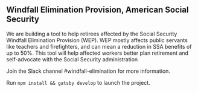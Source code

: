 ## Windfall Elimination Provision, American Social Security

We are building a tool to help retirees affected by the Social Security Windfall Elimination Provision (WEP). WEP mostly affects public servants like teachers and firefighters, and can mean a reduction in SSA benefits of up to 50%. This tool will help affected workers better plan retirement and self-advocate with the Social Security administration


Join the Slack channel #windfall-elimination for more information.

Run `npm install && gatsby develop` to launch the project.

